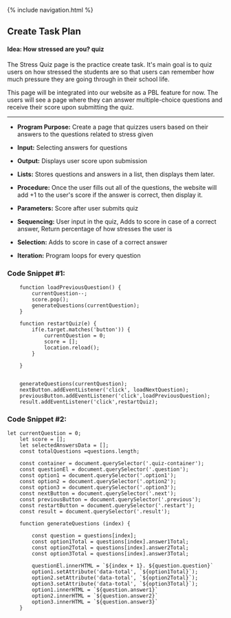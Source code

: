 {% include navigation.html %}
## Create Task Plan
#### Idea: How stressed are you? quiz

The Stress Quiz page is the practice create task. 
It's main goal is to quiz users on how stressed the students are so that users can remember how much pressure they are going through in their school life.

This page will be integrated into our website as a PBL feature for now. The users will see a page where they can answer multiple-choice questions and receive their score upon submitting the quiz.
<hr>

* **Program Purpose:** Create a page that quizzes users based on their answers to the questions related to stress given

* **Input:** Selecting answers for questions

* **Output:** Displays user score upon submission

* **Lists:** Stores questions and answers in a list, then displays them later.

* **Procedure:** Once the user fills out all of the questions, the website will add +1 to the user's score if the answer is correct, then display it.

* **Parameters:** Score after user submits quiz

* **Sequencing:** User input in the quiz, Adds to score in case of a correct answer, Return percentage of how stresses the user is  

* **Selection:** Adds to score in case of a correct answer

* **Iteration:** Program loops for every question

### Code Snippet #1:

        function loadPreviousQuestion() {
            currentQuestion--;
            score.pop();
            generateQuestions(currentQuestion);
        }

        function restartQuiz(e) {
            if(e.target.matches('button')) {
                currentQuestion = 0;
                score = [];
                location.reload();
            }

        }


        generateQuestions(currentQuestion);
        nextButton.addEventListener('click', loadNextQuestion);
        previousButton.addEventListener('click',loadPreviousQuestion);
        result.addEventListener('click',restartQuiz);

### Code Snippet #2:

    let currentQuestion = 0;
        let score = [];
        let selectedAnswersData = [];
        const totalQuestions =questions.length;

        const container = document.querySelector('.quiz-container');
        const questionEl = document.querySelector('.question');
        const option1 = document.querySelector('.option1');
        const option2 = document.querySelector('.option2');
        const option3 = document.querySelector('.option3');
        const nextButton = document.querySelector('.next');
        const previousButton = document.querySelector('.previous');
        const restartButton = document.querySelector('.restart');
        const result = document.querySelector('.result');

        function generateQuestions (index) {

            const question = questions[index];
            const option1Total = questions[index].answer1Total;
            const option2Total = questions[index].answer2Total;
            const option3Total = questions[index].answer3Total;

            questionEl.innerHTML = `${index + 1}. ${question.question}`
            option1.setAttribute('data-total', `${option1Total}`);
            option2.setAttribute('data-total', `${option2Total}`);
            option3.setAttribute('data-total', `${option3Total}`);
            option1.innerHTML = `${question.answer1}`
            option2.innerHTML = `${question.answer2}`
            option3.innerHTML = `${question.answer3}`
        }
